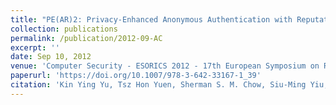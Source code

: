 ```yaml
---
title: "PE(AR)2: Privacy-Enhanced Anonymous Authentication with Reputation and Revocation."
collection: publications
permalink: /publication/2012-09-AC
excerpt: ''
date: Sep 10, 2012
venue: 'Computer Security - ESORICS 2012 - 17th European Symposium on Research in Computer Security, Pisa, Italy, September 10-12, 2012. Proceedings'
paperurl: 'https://doi.org/10.1007/978-3-642-33167-1_39'
citation: 'Kin Ying Yu, Tsz Hon Yuen, Sherman S. M. Chow, Siu-Ming Yiu, Lucas Chi Kwong Hui: PE(AR)2: Privacy-Enhanced Anonymous Authentication with Reputation and Revocation. ESORICS 2012: 679-696'
---
```

